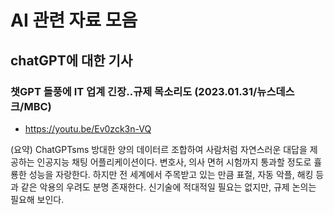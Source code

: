 # AI 관련 자료 모음

## chatGPT에 대한 기사
### 챗GPT 돌풍에 IT 업계 긴장‥규제 목소리도 (2023.01.31/뉴스데스크/MBC)
- https://youtu.be/Ev0zck3n-VQ

(요약) ChatGPTsms 방대한 양의 데이터르 조합하여 사람처럼 자연스러운 대답을 제공하는 인공지능 채팅 어플리케이션이다. 변호사, 의사 면허 시험까지 통과할 정도로 휼룡한 성능을 자랑한다. 하지만 전 세계에서 주목받고 있는 만큼 표절, 자동 악플, 해킹 등과 같은 악용의 우려도 분명 존재한다. 신기술에 적대적일 필요는 없지만, 규제 논의는 필요해 보인다. 

